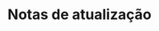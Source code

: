 ---
title: "Notas de atualização"
description: >
  [versions](https://github.com/ZupIT/beagle/tags)
weight: 8
menu:
  main:
    weight: 40
---